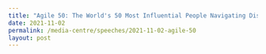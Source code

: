 ```yaml
---
title: "Agile 50: The World's 50 Most Influential People Navigating Disruption"
date: 2021-11-02
permalink: /media-centre/speeches/2021-11-02-agile-50
layout: post
---
```

